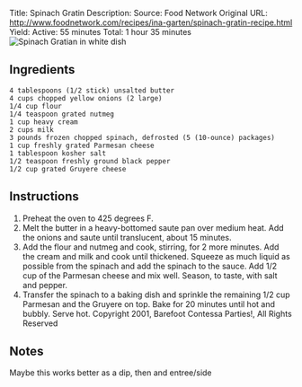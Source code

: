 Title: Spinach Gratin
Description: 
Source: Food Network
Original URL: http://www.foodnetwork.com/recipes/ina-garten/spinach-gratin-recipe.html
Yield: 
Active: 55 minutes
Total: 1 hour 35 minutes
![Spinach Gratian in white dish](https://cdn2.pepperplate.com/recipes/1542b41f0edb47a9885c7787caf22522.jpg)

## Ingredients 
	4 tablespoons (1/2 stick) unsalted butter
	4 cups chopped yellow onions (2 large)
	1/4 cup flour
	1/4 teaspoon grated nutmeg
	1 cup heavy cream
	2 cups milk
	3 pounds frozen chopped spinach, defrosted (5 (10-ounce) packages)
	1 cup freshly grated Parmesan cheese
	1 tablespoon kosher salt
	1/2 teaspoon freshly ground black pepper
	1/2 cup grated Gruyere cheese

## Instructions 
1. Preheat the oven to 425 degrees F.
2. Melt the butter in a heavy-bottomed saute pan over medium heat. Add the onions and saute until translucent, about 15 minutes. 
3. Add the flour and nutmeg and cook, stirring, for 2 more minutes. Add the cream and milk and cook until thickened. Squeeze as much liquid as possible from the spinach and add the spinach to the sauce. Add 1/2 cup of the Parmesan cheese and mix well. Season, to taste, with salt and pepper.
4. Transfer the spinach to a baking dish and sprinkle the remaining 1/2 cup Parmesan and the Gruyere on top. Bake for 20 minutes until hot and bubbly. Serve hot.
	Copyright 2001, Barefoot Contessa Parties!, All Rights Reserved

## Notes
Maybe this works better as a dip, then and entree/side

